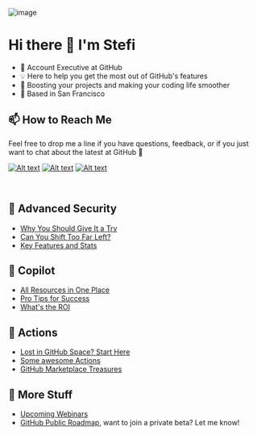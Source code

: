![image](https://github.com/stefigubbels/stefigubbels/assets/104583079/08587bd2-2650-4af7-b855-beb42e102a6e)


# Hi there 👋 I'm Stefi

- 🔭 Account Executive at GitHub
- 💡 Here to help you get the most out of GitHub's features
- 🚀 Boosting your projects and making your coding life smoother
- 📍 Based in San Francisco


## 📫 How to Reach Me
Feel free to drop me a line if you have questions, feedback, or if you just want to chat about the latest at GitHub 🎉

[![Alt text](https://img.shields.io/badge/Gmail-EA4335.svg?style=for-the-badge&logo=Gmail&logoColor=white)](mailto:stefigubbels@github.com)  [![Alt text](https://img.shields.io/badge/LinkedIn-0A66C2.svg?style=for-the-badge&logo=LinkedIn&logoColor=white)](https://www.linkedin.com/in/stefi-gubbels/)   [![Alt text](https://img.shields.io/badge/GitHub-181717.svg?style=for-the-badge&logo=GitHub&logoColor=white)](https://support.github.com/)

<br>

## 🔐 Advanced Security 
- [Why You Should Give It a Try](https://nickliffen.dev/articles/why-advanced-security.html)
- [Can You Shift Too Far Left?](https://colinsalmcorner.com/shift-left-how-far-is-too-far/)
- [Key Features and Stats  ](https://github.com/enterprise/advanced-security)
## 🤖 Copilot 
- [All Resources in One Place](https://gist.github.com/bthomas2622/fbf87a742a33cb5bb9a2826b112689c8)
- [Pro Tips for Success](https://github.blog/2023-06-20-how-to-write-better-prompts-for-github-copilot/)
- [What's the ROI](https://www.faros.ai/blog/is-github-copilot-worth-it-real-world-data-reveals-the-answer)
## 🚀 Actions 
- [Lost in GitHub Space? Start Here](https://gist.github.com/dane-joh/c07faca5a33681c01ac7933d165f5fe7)
- [Some awesome Actions](https://github.com/sdras/awesome-actions)
- [GitHub Marketplace Treasures](https://github.com/marketplace?type=actions)
## 👀 More Stuff
- [Upcoming Webinars](https://resources.github.com/events/)
- [GitHub Public Roadmap](https://github.com/orgs/github/projects/4247), want to join a private beta? Let me know!

